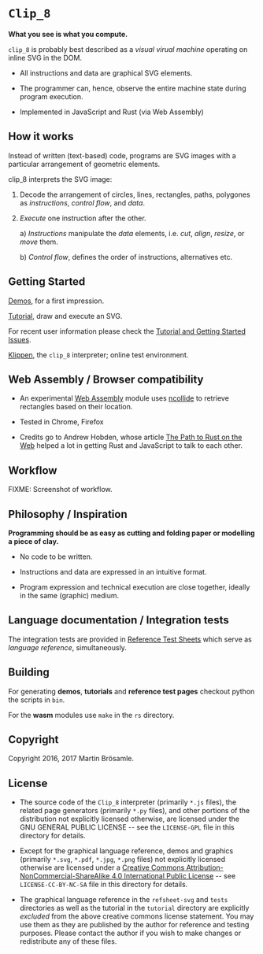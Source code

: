 
`Clip_8`
========

**What you see is what you compute.**

`clip_8` is probably best described as a _visual virual machine_ operating on inline SVG in the DOM.

+ All instructions and data are graphical SVG elements.

+ The programmer can, hence, observe the entire machine state during program execution.

+ Implemented in JavaScript and Rust (via Web Assembly)


How it works
------------

Instead of written (text-based) code, programs are SVG images with a particular arrangement of geometric elements.

clip_8 interprets the SVG image:

1. Decode the arrangement of circles, lines, rectangles, paths, polygones as _instructions_, _control flow_, and _data_.

2. _Execute_ one instruction after the other.

    a) _Instructions_ manipulate the _data_ elements, i.e. _cut_, _align_, _resize_, or _move_ them.

    b) _Control flow_, defines the order of instructions, alternatives etc.


Getting Started
---------------

[Demos](https://broesamle.github.io/clip_8/demos/), for a first impression.

[Tutorial](https://broesamle.github.io/clip_8/tutorial/), draw and execute an SVG.

For recent user information please check the [Tutorial and Getting Started Issues](https://github.com/broesamle/clip_8/labels/Tutorial%20%2B%20Getting%20Started).

[Klippen](https://broesamle.github.io/clip_8/tutorial/klippen.html), the `clip_8` interpreter; online test environment.


Web Assembly / Browser compatibility
------------------------------------

+ An experimental [Web Assembly](http://webassembly.org/) module uses [ncollide](http://ncollide.org/) to retrieve rectangles based on their location.

+ Tested in Chrome, Firefox

+ Credits go to Andrew Hobden, whose article [The Path to Rust on the Web](http://asquera.de/blog/2017-04-10/the-path-to-rust-on-the-web/) helped a lot in getting Rust and JavaScript to talk to each other.


Workflow
--------

FIXME: Screenshot of workflow.


Philosophy / Inspiration
------------------------

**Programming should be as easy as cutting and folding paper or modelling a piece of clay.**

+ No code to be written.

+ Instructions and data are expressed in an intuitive format.

+ Program expression and technical execution are close together, ideally in the same (graphic) medium.


Language documentation / Integration tests
------------------------------------------

The integration tests are provided in [Reference Test Sheets](https://broesamle.github.io/clip_8/tests/) which serve as _language reference_, simultaneously.


Building
--------

For generating **demos**, **tutorials** and **reference test pages** checkout python the scripts in `bin`.

For the **wasm** modules use `make` in the `rs` directory.


Copyright
---------

Copyright 2016, 2017 Martin Brösamle.


License
-------

+ The source code of the `Clip_8` interpreter (primarily `*.js` files), the related page generators (primarily `*.py` files), and other portions of the distribution not explicitly licensed otherwise, are licensed under the GNU GENERAL PUBLIC LICENSE -- see the `LICENSE-GPL` file in this directory for details.

+ Except for the graphical language reference, demos and graphics (primarily `*.svg`, `*.pdf`, `*.jpg`, `*.png` files) not explicitly licensed otherwise are licensed under a [Creative Commons Attribution-NonCommercial-ShareAlike 4.0 International Public License](https://creativecommons.org/licenses/by-nc-sa/4.0/legalcode) -- see `LICENSE-CC-BY-NC-SA` file in this directory for details.

+ The graphical language reference in the `refsheet-svg` and `tests` directories as well as the tutorial in the `tutorial` directory are explicitly *excluded* from the above creative commons license statement. You may use them as they are published by the author for
reference and testing purposes. Please contact the author if you wish to make changes or redistribute any of these files.

